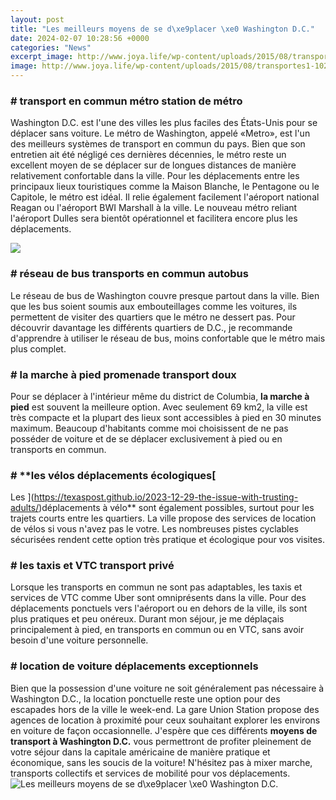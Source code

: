 ```yaml
---
layout: post
title: "Les meilleurs moyens de se d\xe9placer \xe0 Washington D.C."
date: 2024-02-07 10:28:56 +0000
categories: "News"
excerpt_image: http://www.joya.life/wp-content/uploads/2015/08/transportes1-1024x768.jpg
image: http://www.joya.life/wp-content/uploads/2015/08/transportes1-1024x768.jpg
---
```


### # **transport en commun métro station de métro**
Washington D.C. est l'une des villes les plus faciles des États-Unis pour se déplacer sans voiture. Le métro de Washington, appelé «Metro», est l'un des meilleurs systèmes de transport en commun du pays. Bien que son entretien ait été négligé ces dernières décennies, le métro reste un excellent moyen de se déplacer sur de longues distances de manière relativement confortable dans la ville. 
Pour les déplacements entre les principaux lieux touristiques comme la Maison Blanche, le Pentagone ou le Capitole, le métro est idéal. Il relie également facilement l'aéroport national Reagan ou l'aéroport BWI Marshall à la ville. Le nouveau métro reliant l'aéroport Dulles sera bientôt opérationnel et facilitera encore plus les déplacements.

![](https://www.abc-families.com/wp-content/uploads/2019/03/vtc-2.jpg)
### # **réseau de bus transports en commun autobus**
Le réseau de bus de Washington couvre presque partout dans la ville. Bien que les bus soient soumis aux embouteillages comme les voitures, ils permettent de visiter des quartiers que le métro ne dessert pas. Pour découvrir davantage les différents quartiers de D.C., je recommande d'apprendre à utiliser le réseau de bus, moins confortable que le métro mais plus complet.
### # **la marche à pied promenade transport doux** 
Pour se déplacer à l'intérieur même du district de Columbia, **la marche à pied** est souvent la meilleure option. Avec seulement 69 km2, la ville est très compacte et la plupart des lieux sont accessibles à pied en 30 minutes maximum. Beaucoup d'habitants comme moi choisissent de ne pas posséder de voiture et de se déplacer exclusivement à pied ou en transports en commun.   
### # **les vélos déplacements écologiques[
Les ](https://texaspost.github.io/2023-12-29-the-issue-with-trusting-adults/)déplacements à vélo** sont également possibles, surtout pour les trajets courts entre les quartiers. La ville propose des services de location de vélos si vous n'avez pas le votre. Les nombreuses pistes cyclables sécurisées rendent cette option très pratique et écologique pour vos visites.
### # **les taxis et VTC transport privé**
Lorsque les transports en commun ne sont pas adaptables, les taxis et services de VTC comme Uber sont omniprésents dans la ville. Pour des déplacements ponctuels vers l'aéroport ou en dehors de la ville, ils sont plus pratiques et peu onéreux. Durant mon séjour, je me déplaçais principalement à pied, en transports en commun ou en VTC, sans avoir besoin d'une voiture personnelle.
### # **location de voiture déplacements exceptionnels** 
Bien que la possession d'une voiture ne soit généralement pas nécessaire à Washington D.C., la location ponctuelle reste une option pour des escapades hors de la ville le week-end. La gare Union Station propose des agences de location à proximité pour ceux souhaitant explorer les environs en voiture de façon occasionnelle.
J'espère que ces différents **moyens de transport à Washington D.C.** vous permettront de profiter pleinement de votre séjour dans la capitale américaine de manière pratique et économique, sans les soucis de la voiture! N'hésitez pas à mixer marche, transports collectifs et services de mobilité pour vos déplacements.
![Les meilleurs moyens de se d\xe9placer \xe0 Washington D.C.](http://www.joya.life/wp-content/uploads/2015/08/transportes1-1024x768.jpg)